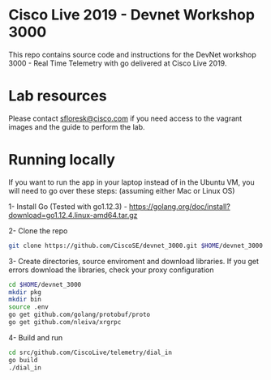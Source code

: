 # Cisco Live 2019 - Devnet Workshop 3000

This repo contains source code and instructions for the DevNet workshop 3000 - Real Time Telemetry with go delivered at Cisco Live 2019.

# Lab resources

Please contact sfloresk@cisco.com if you need access to the vagrant images and the guide to perform the lab.

# Running locally 

If you want to run the app in your laptop instead of in the Ubuntu VM, you will need to go over these steps: (assuming either Mac or Linux OS)

1- Install Go (Tested with go1.12.3) - https://golang.org/doc/install?download=go1.12.4.linux-amd64.tar.gz 

2- Clone the repo

```bash
git clone https://github.com/CiscoSE/devnet_3000.git $HOME/devnet_3000
```

3- Create directories, source enviroment and download libraries. If you get errors download the libraries, check your proxy configuration

```bash
cd $HOME/devnet_3000
mkdir pkg
mkdir bin
source .env
go get github.com/golang/protobuf/proto
go get github.com/nleiva/xrgrpc
```

4- Build and run

```bash
cd src/github.com/CiscoLive/telemetry/dial_in
go build
./dial_in
```

